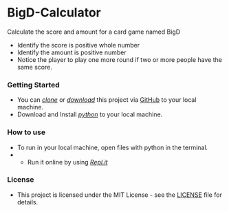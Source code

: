 # BigD-Calculator
Calculate the score and amount for a card game named BigD 
- Identify the score is positive whole number
- Identify the amount is positive number
- Notice the player to play one more round if two or more people have the same score.

### Getting Started
* You can *[clone](https://github.com/arrickx/BigD-Calculator)* or *[download](https://github.com/arrickx/BigD-Calculator)* this project via [GitHub](https://github.com) to your local machine.
* Download and Install *[python](https://www.python.org/downloads/)* to your local machine.

### How to use
* To run in your local machine, open files with python in the terminal.
* * Run it online by using *[Repl.it](https://replit.com/@arrickx/bigD)*

### License
* This project is licensed under the MIT License - see the [LICENSE](LICENSE) file for details.